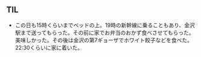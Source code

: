 ## TIL

* この日も15時くらいまでベッドの上。19時の新幹線に乗ることもあり、金沢駅まで送ってもらった。その前に家でお弁当のおかず食べさせてもらった。美味しかった。その後は金沢の第7ギョーザでホワイト餃子などを食べた。22:30くらいに家に着いた。